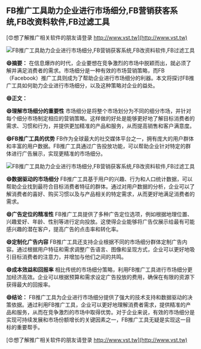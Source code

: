 ## **FB推广工具助力企业进行市场细分,FB营销获客系统,FB改资料软件,FB过滤工具**

[😍想了解推广相关软件的朋友请登录 http://www.vst.tw](http://www.vst.tw)

 <center><img src="https://vst.tw/MP4/tuiguang/png/8.png" alt="FB推广工具助力企业进行市场细分,FB营销获客系统,FB改资料软件,FB过滤工具"></center>

**😄摘要：**
在信息爆炸的时代，企业要想在竞争激烈的市场中脱颖而出，就必须了解并满足消费者的需求。市场细分是一种有效的市场营销策略，而FB（Facebook）推广工具则成为了帮助企业进行市场细分的利器。本文将探讨FB推广工具如何助力企业进行市场细分，以及这种策略对企业的益处。

**😄正文：**

**😄理解市场细分的重要性**
市场细分是将整个市场划分为不同的细分市场，并针对每个细分市场制定相应的营销策略。这样做的好处是能够更好地了解目标消费者的需求、习惯和行为，并提供更加精准的产品和服务，从而提高销售和客户满意度。

**😄FB推广工具的优势**
FB作为全球最大的社交媒体平台之一，拥有庞大的用户群体和丰富的用户数据。FB推广工具通过广告投放功能，可以帮助企业针对特定的群体进行广告展示，实现更精准的市场细分。

 <center><img src="https://vst.tw/MP4/tuiguang/png/1.png" alt="FB推广工具助力企业进行市场细分,FB营销获客系统,FB改资料软件,FB过滤工具"></center>

**😄数据驱动的市场细分**
FB推广工具基于用户的兴趣、行为和人口统计数据，可以帮助企业找到最符合目标消费者特征的群体。通过对用户数据的分析，企业可以了解消费者的喜好、购买习惯以及与产品相关的特定需求，从而更好地满足消费者的需求。

**😄广告定位的精准性**
FB推广工具提供了多种广告定位选项，例如根据地理位置、兴趣爱好、年龄、性别等进行定向投放。这使得企业能够将广告仅展示给最有可能感兴趣的潜在客户，提高广告的点击率和转化率。

**😄定制化广告内容**
FB推广工具还支持企业根据不同的市场细分群体定制广告内容。通过根据用户特征和需求调整广告语言、图像和呈现方式，企业可以更好地吸引目标消费者的注意力，并增加与他们之间的共鸣。

**😄成本效益和回报率**
相比传统的市场细分策略，利用FB推广工具进行市场细分更加经济高效。企业可以根据预算和需求设定广告投放的费用，确保在有限的资源下获得最大的回报率。

**😄结论：**
FB推广工具为企业进行市场细分提供了强大的技术支持和数据驱动的决策依据。通过利用FB推广工具，企业可以更好地理解消费者需求，提供精准的产品和服务，从而在竞争激烈的市场中取得优势。对于企业来说，有效的市场细分是实现可持续发展和市场份额增长的关键因素之一，FB推广工具无疑是实现这一目标的重要帮手。

[😍想了解推广相关软件的朋友请登录 http://www.vst.tw](http://www.vst.tw)



